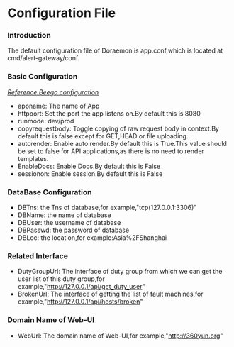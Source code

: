 # Configuration File

### Introduction

The default configuration file of Doraemon is app.conf,which is located at cmd/alert-gateway/conf.

### Basic Configuration

*[Reference Beego configuration](https://beego.me/docs/mvc/controller/config.md)*

- appname: The name of App
- httpport: Set the port the app listens on.By default this is 8080
- runmode: dev/prod
- copyrequestbody: Toggle copying of raw request body in context.By default this is false except for GET,HEAD or file uploading.
- autorender: Enable auto render.By default this is True.This value should be set to false for API applications,as there is no need to render templates.
- EnableDocs: Enable Docs.By default this is False
- sessionon: Enable session.By default this is False

### DataBase Configuration

- DBTns: the Tns of database,for example,"tcp(127.0.0.1:3306)"
- DBName: the name of database
- DBUser: the username of database
- DBPasswd: the password of database
- DBLoc: the location,for example:Asia%2FShanghai

### Related Interface

- DutyGroupUrl: The interface of duty group from which we can get the user list of this duty group,for example,"http://127.0.0.1/api/get_duty_user"
- BrokenUrl: The interface of getting the list of fault machines,for example,"http://127.0.0.1/api/hosts/broken"

### Domain Name of Web-UI

- WebUrl: The domain name of Web-UI,for example,"http://360yun.org"

